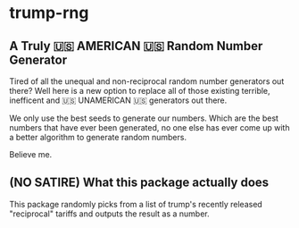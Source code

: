 # trump-rng

## A Truly 🇺🇸 AMERICAN 🇺🇸 Random Number Generator

Tired of all the unequal and non-reciprocal random number generators out there? Well here is a new option to replace all of those existing terrible, inefficent and 🇺🇸 UNAMERICAN 🇺🇸 generators out there.<br>

We only use the best seeds to generate our numbers. Which are the best numbers that have ever been generated, no one else has ever come up with a better algorithm to generate random numbers. <br>

Believe me. <br>

## (NO SATIRE) What this package actually does

This package randomly picks from a list of trump's recently released "reciprocal" tariffs and outputs the result as a number.<br>